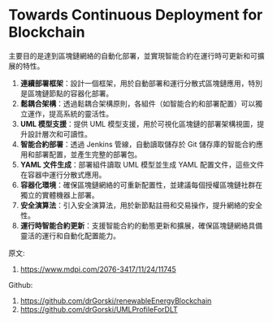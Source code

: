# Towards Continuous Deployment for Blockchain
主要目的是達到區塊鏈網絡的自動化部署，並實現智能合約在運行時可更新和可擴展的特性。

1. **連續部署框架**：設計一個框架，用於自動部署和運行分散式區塊鏈應用，特別是區塊鏈節點的容器化部署。
2. **鬆耦合架構**：透過鬆耦合架構原則，各組件（如智能合約和部署配置）可以獨立運作，提高系統的靈活性。
3. **UML 模型支援**：提供 UML 模型支援，用於可視化區塊鏈的部署架構視圖，提升設計層次和可讀性。
4. **智能合約部署**：透過 Jenkins 管線，自動讀取儲存於 Git 儲存庫的智能合約應用和部署配置，並產生完整的部署包。
5. **YAML 文件生成**：部署組件讀取 UML 模型並生成 YAML 配置文件，這些文件在容器中運行分散式應用。
6. **容器化環境**：確保區塊鏈網絡的可重新配置性，並建議每個授權區塊鏈社群在獨立的實體機器上部署。
7. **安全演算法**：引入安全演算法，用於新節點註冊和交易操作，提升網絡的安全性。
8. **運行時智能合約更新**：支援智能合約的動態更新和擴展，確保區塊鏈網絡具備靈活的運行和自動化配置能力。 

原文: 
1. https://www.mdpi.com/2076-3417/11/24/11745

Github: 
1. https://github.com/drGorski/renewableEnergyBlockchain
2. https://github.com/drGorski/UMLProfileForDLT
